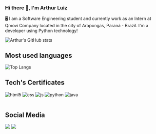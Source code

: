 ### Hi there 👋, I'm Arthur Luiz
🖥️ I am a Software Engineering student and currently work as an Intern at Qmovi Company located in the city of Arapongas, Paraná - Brazil. I'm a developer using Python technology!

![Arthur's GitHub stats](https://github-readme-stats.vercel.app/api?username=arthur&theme=synthwave&show_icons=true)

## Most used languages

![Top Langs](https://github-readme-stats.vercel.app/api/top-langs/?username=arthurluizvieira&layout=compact&icons=true&theme=synthwave)


## Tech's Certificates

<div style="display: inline_block">
  <img align="center" alt="html5" src="https://img.shields.io/badge/HTML5-E34F26?style=for-the-badge&logo=html5&logoColor=white" />
  <img align="center" alt="css" src="https://img.shields.io/badge/CSS3-1572B6?style=for-the-badge&logo=css3&logoColor=white" />
  <img align="center" alt="js" src="https://img.shields.io/badge/JavaScript-F7DF1E?style=for-the-badge&logo=javascript&logoColor=black" />
  <img align="center" alt="python" src="https://img.shields.io/badge/Python-14354C?style=for-the-badge&logo=python&logoColor=white" />
  <img align="center" alt="java" src="https://img.shields.io/badge/Java-ED8B00?style=for-the-badge&logo=openjdk&logoColor=white" />
</div><br/>

## Social Media

[<img src="https://img.shields.io/badge/linkedin-%230077B5.svg?&style=for-the-badge&logo=linkedin&logoColor=white" />]([https://www.linkedin.com/in/USERNAME/](https://www.linkedin.com/in/arthur-luiz-vieira-yokomizo-293b78275/)) [<img src = "https://img.shields.io/badge/instagram-%23E4405F.svg?&style=for-the-badge&logo=instagram&logoColor=white">](https://www.instagram.com/@arthurluizvieira__/)
